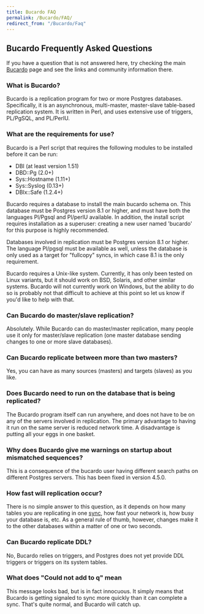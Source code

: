 ```yaml
---
title: Bucardo FAQ
permalink: /Bucardo/FAQ/
redirect_from: "/Bucardo/Faq"
---
```


Bucardo Frequently Asked Questions
----------------------------------

If you have a question that is not answered here, try checking the main [Bucardo](/Bucardo "wikilink") page and see the links and community information there.

### What is Bucardo?

Bucardo is a replication program for two or more Postgres databases. Specifically, it is an asynchronous, multi-master, master-slave table-based replication system. It is written in Perl, and uses extensive use of triggers, PL/PgSQL, and PL/PerlU.

### What are the requirements for use?

Bucardo is a Perl script that requires the following modules to be installed before it can be run:

-   DBI (at least version 1.51)
-   DBD::Pg (2.0+)
-   Sys::Hostname (1.11+)
-   Sys::Syslog (0.13+)
-   DBIx::Safe (1.2.4+)

Bucardo requires a database to install the main bucardo schema on. This database must be Postgres version 8.1 or higher, and must have both the languages Pl/Pgsql and Pl/perlU available. In addition, the install script requires installation as a superuser: creating a new user named 'bucardo' for this purpose is highly recommended.

Databases involved in replication must be Postgres version 8.1 or higher. The language Pl/pgsql must be available as well, unless the database is only used as a target for "fullcopy" syncs, in which case 8.1 is the only requirement.

Bucardo requires a Unix-like system. Currently, it has only been tested on Linux variants, but it should work on BSD, Solaris, and other similar systems. Bucardo will not currently work on Windows, but the ability to do so is probably not that difficult to achieve at this point so let us know if you'd like to help with that.

### Can Bucardo do master/slave replication?

Absolutely. While Bucardo can do master/master replication, many people use it only for master/slave replication (one master database sending changes to one or more slave databases).

### Can Bucardo replicate between more than two masters?

Yes, you can have as many sources (masters) and targets (slaves) as you like.

### Does Bucardo need to run on the database that is being replicated?

The Bucardo program itself can run anywhere, and does not have to be on any of the servers involved in replication. The primary advantage to having it run on the same server is reduced network time. A disadvantage is putting all your eggs in one basket.

### Why does Bucardo give me warnings on startup about mismatched sequences?

This is a consequence of the bucardo user having different search paths on different Postgres servers. This has been fixed in version 4.5.0.

### How fast will replication occur?

There is no simple answer to this question, as it depends on how many tables you are replicating in one [sync](/sync "wikilink"), how fast your network is, how busy your database is, etc. As a general rule of thumb, however, changes make it to the other databases within a matter of one or two seconds.

### Can Bucardo replicate DDL?

No, Bucardo relies on triggers, and Postgres does not yet provide DDL triggers or triggers on its system tables.

### What does "Could not add to q" mean

This message looks bad, but is in fact innocuous. It simply means that Bucardo is getting signaled to sync more quickly than it can complete a sync. That's quite normal, and Bucardo will catch up.
